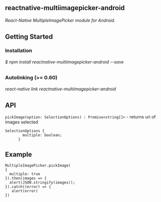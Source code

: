 ## reactnative-multiimagepicker-android
###### React-Native MultipleImagePicker module for Android.

## Getting Started

### Installation
###### $ npm install reactnative-multiimagepicker-android --save

### Autolinking (>= 0.60)
###### react-native link reactnative-multiimagepicker-android

## API
```pickImage(option: SelectionOptions) : Promise<string[]>``` - returns uri of images selected
``` 
SelectionOptions {
        multiple: boolean;
      }
 ```
## Example
```
MultipleImagePicker.pickImage(
{
  multiple: true
}).then(images => {
  alert(JSON.stringify(images));
}).catch((error) => {
   alert(error)
})
```



